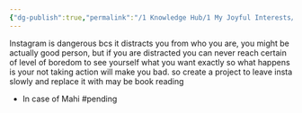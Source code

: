 ```yaml
---
{"dg-publish":true,"permalink":"/1 Knowledge Hub/1 My Joyful Interests/Self-Help Phycology/Notions I derirved/Social Media Addiction/","noteIcon":""}
---
```


Instagram is dangerous bcs it distracts you from who you are, you might be actually good person, but if you are distracted you can never reach certain of level of boredom to see yourself what you want exactly so what happens is your not taking action will make you bad. so create a project to leave insta slowly and replace it with may be book reading
- In case of Mahi #pending 
